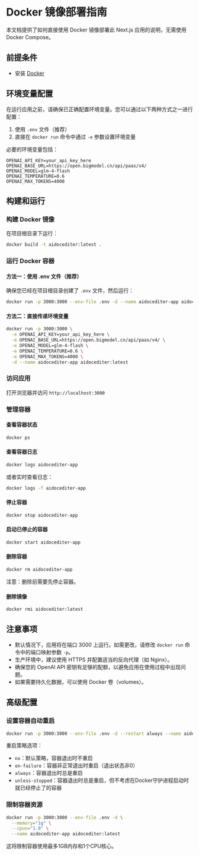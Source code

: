 # Docker 镜像部署指南

本文档提供了如何直接使用 Docker 镜像部署此 Next.js 应用的说明，无需使用 Docker Compose。

## 前提条件

- 安装 [Docker](https://docs.docker.com/get-docker/)

## 环境变量配置

在运行应用之前，请确保已正确配置环境变量。您可以通过以下两种方式之一进行配置：

1. 使用 `.env` 文件（推荐）
2. 直接在 `docker run` 命令中通过 `-e` 参数设置环境变量

必要的环境变量包括：

```
OPENAI_API_KEY=your_api_key_here
OPENAI_BASE_URL=https://open.bigmodel.cn/api/paas/v4/
OPENAI_MODEL=glm-4-flash
OPENAI_TEMPERATURE=0.6
OPENAI_MAX_TOKENS=4000
```

## 构建和运行

### 构建 Docker 镜像

在项目根目录下运行：

```bash
docker build -t aidocediter:latest .
```

### 运行 Docker 容器

#### 方法一：使用 .env 文件（推荐）

确保您已经在项目根目录创建了 `.env` 文件，然后运行：

```bash
docker run -p 3000:3000 --env-file .env -d --name aidocediter-app aidocediter:latest
```

#### 方法二：直接传递环境变量

```bash
docker run -p 3000:3000 \
  -e OPENAI_API_KEY=your_api_key_here \
  -e OPENAI_BASE_URL=https://open.bigmodel.cn/api/paas/v4/ \
  -e OPENAI_MODEL=glm-4-flash \
  -e OPENAI_TEMPERATURE=0.6 \
  -e OPENAI_MAX_TOKENS=4000 \
  -d --name aidocediter-app aidocediter:latest
```

### 访问应用

打开浏览器并访问 `http://localhost:3000`

### 管理容器

#### 查看容器状态

```bash
docker ps
```

#### 查看容器日志

```bash
docker logs aidocediter-app
```

或者实时查看日志：

```bash
docker logs -f aidocediter-app
```

#### 停止容器

```bash
docker stop aidocediter-app
```

#### 启动已停止的容器

```bash
docker start aidocediter-app
```

#### 删除容器

```bash
docker rm aidocediter-app
```

注意：删除前需要先停止容器。

#### 删除镜像

```bash
docker rmi aidocediter:latest
```

## 注意事项

- 默认情况下，应用将在端口 3000 上运行。如需更改，请修改 `docker run` 命令中的端口映射参数 `-p`。
- 生产环境中，建议使用 HTTPS 并配置适当的反向代理（如 Nginx）。
- 确保您的 OpenAI API 密钥有足够的配额，以避免应用在使用过程中出现问题。
- 如果需要持久化数据，可以使用 Docker 卷（volumes）。

## 高级配置

### 设置容器自动重启

```bash
docker run -p 3000:3000 --env-file .env -d --restart always --name aidocediter-app aidocediter:latest
```

重启策略选项：
- `no`：默认策略，容器退出时不重启
- `on-failure`：容器非正常退出时重启（退出状态非0）
- `always`：容器退出时总是重启
- `unless-stopped`：容器退出时总是重启，但不考虑在Docker守护进程启动时就已经停止了的容器

### 限制容器资源

```bash
docker run -p 3000:3000 --env-file .env -d \
  --memory="1g" \
  --cpus="1.0" \
  --name aidocediter-app aidocediter:latest
```

这将限制容器使用最多1GB内存和1个CPU核心。 